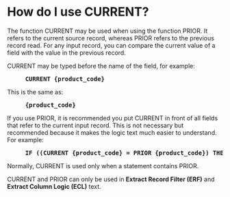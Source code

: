 
# How do I use CURRENT? 

The function CURRENT may be used when using the function PRIOR. It refers to the current source record, whereas PRIOR refers to the previous record read. For any input record, you can compare the current value of a field with the value in the previous record.
  
CURRENT may be typed before the name of the field, for example:
  
<pre><b>     CURRENT {product_code}   </b></pre>
  
This is the same as:
  
<pre><b>     {product_code}   </b></pre>
  
If you use PRIOR, it is recommended you put CURRENT in front of all fields that refer to the current input record. This is not necessary but recommended because it makes the logic text much easier to understand. For example:  
<pre><b>     IF ((CURRENT {product_code} = PRIOR {product_code}) THEN   </b></pre>
  
Normally, CURRENT is used only when a statement contains PRIOR.
  
CURRENT and PRIOR can only be used in **Extract Record Filter (ERF)** and **Extract Column Logic (ECL)** text.
  
